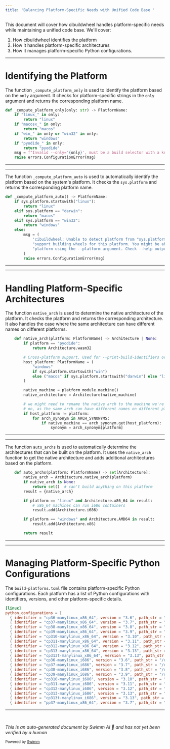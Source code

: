 ```yaml
---
title: 'Balancing Platform-Specific Needs with Unified Code Base '
---
```

This document will cover how cibuildwheel handles platform-specific needs while maintaining a unified code base. We'll cover:

1. How cibuildwheel identifies the platform
2. How it handles platform-specific architectures
3. How it manages platform-specific Python configurations.

<SwmSnippet path="/cibuildwheel/__main__.py" line="213">

---

# Identifying the Platform

The function `_compute_platform_only` is used to identify the platform based on the `only` argument. It checks for platform-specific strings in the `only` argument and returns the corresponding platform name.

```python
def _compute_platform_only(only: str) -> PlatformName:
    if "linux_" in only:
        return "linux"
    if "macosx_" in only:
        return "macos"
    if "win_" in only or "win32" in only:
        return "windows"
    if "pyodide_" in only:
        return "pyodide"
    msg = f"Invalid --only='{only}', must be a build selector with a known platform"
    raise errors.ConfigurationError(msg)
```

---

</SwmSnippet>

<SwmSnippet path="/cibuildwheel/__main__.py" line="226">

---

The function `_compute_platform_auto` is used to automatically identify the platform based on the system's platform. It checks the `sys.platform` and returns the corresponding platform name.

```python
def _compute_platform_auto() -> PlatformName:
    if sys.platform.startswith("linux"):
        return "linux"
    elif sys.platform == "darwin":
        return "macos"
    elif sys.platform == "win32":
        return "windows"
    else:
        msg = (
            'cibuildwheel: Unable to detect platform from "sys.platform". cibuildwheel doesn\'t '
            "support building wheels for this platform. You might be able to build for a different "
            "platform using the --platform argument. Check --help output for more information."
        )
        raise errors.ConfigurationError(msg)
```

---

</SwmSnippet>

<SwmSnippet path="/cibuildwheel/architecture.py" line="79">

---

# Handling Platform-Specific Architectures

The function `native_arch` is used to determine the native architecture of the platform. It checks the platform and returns the corresponding architecture. It also handles the case where the same architecture can have different names on different platforms.

```python
    def native_arch(platform: PlatformName) -> Architecture | None:
        if platform == "pyodide":
            return Architecture.wasm32

        # Cross-platform support. Used for --print-build-identifiers or docker builds.
        host_platform: PlatformName = (
            "windows"
            if sys.platform.startswith("win")
            else ("macos" if sys.platform.startswith("darwin") else "linux")
        )

        native_machine = platform_module.machine()
        native_architecture = Architecture(native_machine)

        # we might need to rename the native arch to the machine we're running
        # on, as the same arch can have different names on different platforms
        if host_platform != platform:
            for arch_synonym in ARCH_SYNONYMS:
                if native_machine == arch_synonym.get(host_platform):
                    synonym = arch_synonym[platform]

```

---

</SwmSnippet>

<SwmSnippet path="/cibuildwheel/architecture.py" line="109">

---

The function `auto_archs` is used to automatically determine the architectures that can be built on the platform. It uses the `native_arch` function to get the native architecture and adds additional architectures based on the platform.

```python
    def auto_archs(platform: PlatformName) -> set[Architecture]:
        native_arch = Architecture.native_arch(platform)
        if native_arch is None:
            return set()  # can't build anything on this platform
        result = {native_arch}

        if platform == "linux" and Architecture.x86_64 in result:
            # x86_64 machines can run i686 containers
            result.add(Architecture.i686)

        if platform == "windows" and Architecture.AMD64 in result:
            result.add(Architecture.x86)

        return result
```

---

</SwmSnippet>

<SwmSnippet path="/cibuildwheel/resources/build-platforms.toml" line="1">

---

# Managing Platform-Specific Python Configurations

The `build-platforms.toml` file contains platform-specific Python configurations. Each platform has a list of Python configurations with identifiers, versions, and other platform-specific details.

```toml
[linux]
python_configurations = [
  { identifier = "cp36-manylinux_x86_64", version = "3.6", path_str = "/opt/python/cp36-cp36m" },
  { identifier = "cp37-manylinux_x86_64", version = "3.7", path_str = "/opt/python/cp37-cp37m" },
  { identifier = "cp38-manylinux_x86_64", version = "3.8", path_str = "/opt/python/cp38-cp38" },
  { identifier = "cp39-manylinux_x86_64", version = "3.9", path_str = "/opt/python/cp39-cp39" },
  { identifier = "cp310-manylinux_x86_64", version = "3.10", path_str = "/opt/python/cp310-cp310" },
  { identifier = "cp311-manylinux_x86_64", version = "3.11", path_str = "/opt/python/cp311-cp311" },
  { identifier = "cp312-manylinux_x86_64", version = "3.12", path_str = "/opt/python/cp312-cp312" },
  { identifier = "cp313-manylinux_x86_64", version = "3.13", path_str = "/opt/python/cp313-cp313" },
  { identifier = "cp313t-manylinux_x86_64", version = "3.13", path_str = "/opt/python/cp313-cp313t" },
  { identifier = "cp36-manylinux_i686", version = "3.6", path_str = "/opt/python/cp36-cp36m" },
  { identifier = "cp37-manylinux_i686", version = "3.7", path_str = "/opt/python/cp37-cp37m" },
  { identifier = "cp38-manylinux_i686", version = "3.8", path_str = "/opt/python/cp38-cp38" },
  { identifier = "cp39-manylinux_i686", version = "3.9", path_str = "/opt/python/cp39-cp39" },
  { identifier = "cp310-manylinux_i686", version = "3.10", path_str = "/opt/python/cp310-cp310" },
  { identifier = "cp311-manylinux_i686", version = "3.11", path_str = "/opt/python/cp311-cp311" },
  { identifier = "cp312-manylinux_i686", version = "3.12", path_str = "/opt/python/cp312-cp312" },
  { identifier = "cp313-manylinux_i686", version = "3.13", path_str = "/opt/python/cp313-cp313" },
  { identifier = "cp313t-manylinux_i686", version = "3.13", path_str = "/opt/python/cp313-cp313t" },
  { identifier = "pp37-manylinux_x86_64", version = "3.7", path_str = "/opt/python/pp37-pypy37_pp73" },
```

---

</SwmSnippet>

&nbsp;

*This is an auto-generated document by Swimm AI 🌊 and has not yet been verified by a human*

<SwmMeta version="3.0.0" repo-id="Z2l0aHViJTNBJTNBY2lidWlsZHdoZWVsJTNBJTNBZ2lsYWRuYXZvdA==" repo-name="cibuildwheel" doc-type="follow-up"><sup>Powered by [Swimm](/)</sup></SwmMeta>
